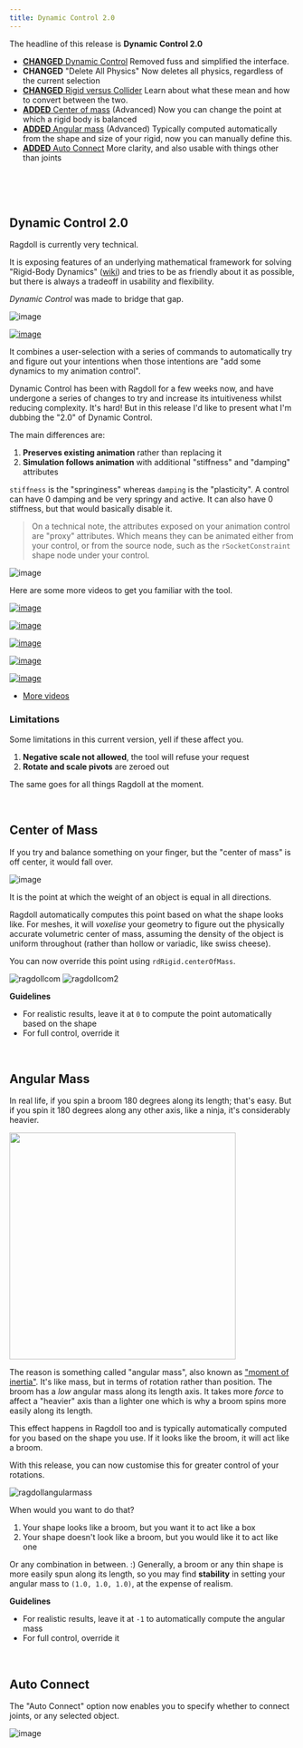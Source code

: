 ```yaml
---
title: Dynamic Control 2.0
---
```


The headline of this release is **Dynamic Control 2.0**

- [**CHANGED** Dynamic Control](#dynamic-control-20) Removed fuss and simplified the interface.
- **CHANGED** "Delete All Physics" Now deletes all physics, regardless of the current selection
- [**CHANGED** Rigid versus Collider](#rigid-versus-collider) Learn about what these mean and how to convert between the two.
- [**ADDED** Center of mass](#center-of-mass) (Advanced) Now you can change the point at which a rigid body is balanced
- [**ADDED** Angular mass](#angular-mass) (Advanced) Typically computed automatically from the shape and size of your rigid, now you can manually define this.
- [**ADDED** Auto Connect](#auto-connect) More clarity, and also usable with things other than joints

<br>
<br>
<br>

## Dynamic Control 2.0

Ragdoll is currently very technical.

It is exposing features of an underlying mathematical framework for solving "Rigid-Body Dynamics" ([wiki](https://en.wikipedia.org/wiki/Rigid_body_dynamics)) and tries to be as friendly about it as possible, but there is always a tradeoff in usability and flexibility.

*Dynamic Control* was made to bridge that gap.

![image](https://user-images.githubusercontent.com/2152766/99970437-bc729380-2d93-11eb-9ed1-16522ce176a9.png)

[![image](https://user-images.githubusercontent.com/2152766/99910313-22541200-2ce5-11eb-98f6-dd4128e5b943.png)](https://www.youtube.com/watch?v=Zhe9pAaAd7s&list=PLL4XIS5Woc6nVsTdsvs0XLmiKmXVCdwXy&index=6)

It combines a user-selection with a series of commands to automatically try and figure out your intentions when those intentions are "add some dynamics to my animation control".

Dynamic Control has been with Ragdoll for a few weeks now, and have undergone a series of changes to try and increase its intuitiveness whilst reducing complexity. It's hard! But in this release I'd like to present what I'm dubbing the "2.0" of Dynamic Control.

The main differences are:

1. **Preserves existing animation** rather than replacing it
2. **Simulation follows animation** with additional "stiffness" and "damping" attributes

`stiffness` is the "springiness" whereas `damping` is the "plasticity". A control can have 0 damping and be very springy and active. It can also have 0 stiffness, but that would basically disable it.

> On a technical note, the attributes exposed on your animation control are "proxy" attributes. Which means they can be animated either from your control, or from the source node, such as the `rSocketConstraint` shape node under your control.

![image](https://user-images.githubusercontent.com/2152766/99971397-0314bd80-2d95-11eb-92e6-6c6260b7797d.png)

Here are some more videos to get you familiar with the tool.

[![image](https://user-images.githubusercontent.com/2152766/99910356-66dfad80-2ce5-11eb-9b2a-ce817aa66ce4.png)](https://www.youtube.com/watch?v=xzC3N1zxM6U&list=PLL4XIS5Woc6nVsTdsvs0XLmiKmXVCdwXy&index=10)

[![image](https://user-images.githubusercontent.com/2152766/99968562-2e95a900-2d91-11eb-914f-5a4f66fb457c.png)](https://www.youtube.com/watch?v=-y_CftzmDPk&list=PLL4XIS5Woc6nVsTdsvs0XLmiKmXVCdwXy&index=11)

[![image](https://user-images.githubusercontent.com/2152766/99968598-39e8d480-2d91-11eb-9b1c-eb13ed21cdc9.png)](https://www.youtube.com/watch?v=NSShJ9sm4Eo&list=PLL4XIS5Woc6nVsTdsvs0XLmiKmXVCdwXy&index=12)

[![image](https://user-images.githubusercontent.com/2152766/99968617-42d9a600-2d91-11eb-9c83-1bb3db094efe.png)](https://www.youtube.com/watch?v=ZR1NKv7ZRCg&list=PLL4XIS5Woc6nVsTdsvs0XLmiKmXVCdwXy&index=13)

[![image](https://user-images.githubusercontent.com/2152766/99988204-3f521900-2da9-11eb-8561-30effff68045.png)](https://www.youtube.com/watch?v=oqNweG5LYaI&list=PLL4XIS5Woc6nVsTdsvs0XLmiKmXVCdwXy&index=14)

- [More videos](/howto)

### Limitations

Some limitations in this current version, yell if these affect you.

1. **Negative scale not allowed**, the tool will refuse your request
2. **Rotate and scale pivots** are zeroed out

The same goes for all things Ragdoll at the moment.

<br>

## Center of Mass

If you try and balance something on your finger, but the "center of mass" is off center, it would fall over.

![image](https://user-images.githubusercontent.com/2152766/99946359-25471500-2d6e-11eb-8c29-5d39e69f05ee.png)

It is the point at which the weight of an object is equal in all directions.

Ragdoll automatically computes this point based on what the shape looks like. For meshes, it will *voxelise* your geometry to figure out the physically accurate volumetric center of mass, assuming the density of the object is uniform throughout (rather than hollow or variadic, like swiss cheese).

You can now override this point using `rdRigid.centerOfMass`.

![ragdollcom](https://user-images.githubusercontent.com/2152766/99946517-64756600-2d6e-11eb-8446-469ea68073b4.gif)
![ragdollcom2](https://user-images.githubusercontent.com/2152766/99946522-663f2980-2d6e-11eb-9a5e-9aa9bf7c301a.gif)

**Guidelines**

- For realistic results, leave it at `0` to compute the point automatically based on the shape
- For full control, override it

<br>

## Angular Mass

In real life, if you spin a broom 180 degrees along its length; that's easy. But if you spin it 180 degrees along any other axis, like a ninja, it's considerably heavier.

<img width=400 src=https://user-images.githubusercontent.com/2152766/99944546-f67b6f80-2d6a-11eb-93b1-47a49deba0d5.png>

The reason is something called "angular mass", also known as ["moment of inertia"](https://en.wikipedia.org/wiki/Moment_of_inertia). It's like mass, but in terms of rotation rather than position. The broom has a *low* angular mass along its length axis. It takes more *force* to affect a "heavier" axis than a lighter one which is why a broom spins more easily along its length.

This effect happens in Ragdoll too and is typically automatically computed for you based on the shape you use. If it looks like the broom, it will act like a broom.

With this release, you can now customise this for greater control of your rotations.

![ragdollangularmass](https://user-images.githubusercontent.com/2152766/99944815-6db10380-2d6b-11eb-9def-dba375a7e743.gif)

When would you want to do that?

1. Your shape looks like a broom, but you want it to act like a box
2. Your shape doesn't look like a broom, but you would like it to act like one

Or any combination in between. :) Generally, a broom or any thin shape is more easily spun along its length, so you may find **stability** in setting your angular mass to `(1.0, 1.0, 1.0)`, at the expense of realism.

**Guidelines**

- For realistic results, leave it at `-1` to automatically compute the angular mass
- For full control, override it

<br>

## Auto Connect

The "Auto Connect" option now enables you to specify whether to connect joints, or any selected object.

![image](https://user-images.githubusercontent.com/2152766/99982055-095d6680-2da2-11eb-95ea-8fb8b0ec4dea.png)
